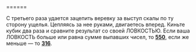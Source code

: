======

С третьего раза удается зацепить веревку за выступ скалы по ту сторону ущелья. Цепляясь за нее руками, двигаетесь вперед. Киньте кубик два раза и сравните результат со своей ЛОВКОСТЬЮ. Если ваша ЛОВКОСТЬ больше или равна сумме выпавших чисел, то [**550**](#n_550), если же меньше — то [**316**](#n_316).

